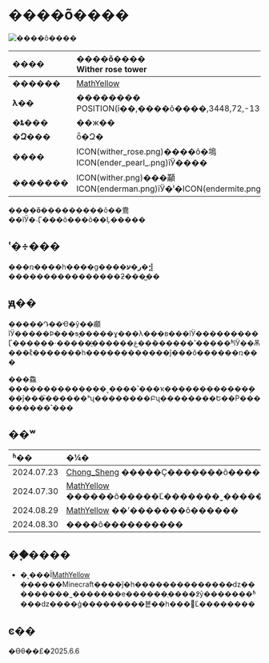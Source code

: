# **����õ����**
![����õ����](images/wither_rose_tower.png)

|**����**|**����õ����<br>Wither rose tower**|
|:-|:-|
|**������**|[MathYellow](?player/MathYellow)|
|**λ��**|**��������**<br>POSITION(ĩ��,����õ����,3448,72,-1357)|
|**�ȶ���**|��ж��|
|**�Զ���**|ȫ�Զ�|
|**����**|ICON(wither_rose.png)����õ�塢ICON(ender_pearl_.png)ĩӰ����|
|**�������**|ICON(wither.png)���顢ICON(enderman.png)ĩӰ�ˡ�ICON(endermite.png)ĩӰ��|

**����õ����**�����õ��鴦��ĩӰ�˴Ӷ���õ���õ��Ļ�����

## **ʹ�÷���**
���ռ����һ����ɡ�**���ر�ע�⣺** ����������������ƻ���̺��

## **ԭ��**
�����Դ��Ҽ�ŷ��顣ĩӰ�����Ϸ���ƽ̨�����ɣ���λ���в���ĩӰ���������Ӷ������·�����ֱͨ������غ��ܵ������˺�����ʱĩӰ��Ѫ���ϵͣ�������һ������������ĵ���õ������ռ���

���鱻��������������˲����˺���ҡ������������ܷ���ĵ���֮������ˢʯ��������Բʯ��������Ե��Ρ���������˺���

## **��ʷ**
|ʱ��|�¼�|
|:-|:-|
|2024.07.23|[Chong_Sheng](?player/Chong_Sheng) �����Ҫ�������õ������|
|2024.07.30|[MathYellow](?player/MathYellow) ������õ�����Ľ�������˷�������һ�����ܼƻ�����|
|2024.08.29|[MathYellow](?player/MathYellow) ��ʼ�������õ������|
|2024.08.30|����õ����������|

## **��֪����**
- �˻���Ϊ[MathYellow](?player/MathYellow) ������Minecraft����ĵ�һ��������������̷ǳ���������˽�������е������ֻ����߶ȳ�������ʱ���ǳ����ģ���������뵽��һ���򵥵Ľ��������

## **ͼ��**
<div id="pictures">
</div>

<p id="last_update">�ϴθ��£�2025.6.6</p>